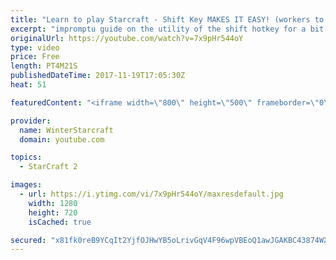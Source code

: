 ```yaml
---
title: "Learn to play Starcraft - Shift Key MAKES IT EASY! (workers to gas, waypoints, ctrl grps, moving)"
excerpt: "impromptu guide on the utility of the shift hotkey for a bit of everything"
originalUrl: https://youtube.com/watch?v=7x9pHr544oY
type: video
price: Free
length: PT4M21S
publishedDateTime: 2017-11-19T17:05:30Z
heat: 51

featuredContent: "<iframe width=\"800\" height=\"500\" frameborder=\"0\" src=\"https://www.youtube.com/embed/7x9pHr544oY\" allow=\"accelerometer; autoplay; encrypted-media; gyroscope; picture-in-picture\" allowfullscreen></iframe>"

provider:
  name: WinterStarcraft
  domain: youtube.com

topics:
  - StarCraft 2

images:
  - url: https://i.ytimg.com/vi/7x9pHr544oY/maxresdefault.jpg
    width: 1280
    height: 720
    isCached: true

secured: "x81fk0reB9YCqIt2YjfOJHwYB5oLrivGqV4F96wpVBEoQ1awJGAKBC43874WX3lKAlcCtg+aJCmE+otQWRjhc736k8oXNWzghThvRdOJDGnNAYgcUj1lbrH6S7qlDgpLr4cpf9JEjVmdKDt+45G2h5JxrNZYYOH+zc/NBZ+SE7KfkIDoeDGASmE6KNasfLwEr1jPMZfXZ6zfCXOClHZBe9CDFH3sSJH5hETgh10BdyGjQwSZTj8lZ21t3h8FhdlEVGd3Hva74oGPk1PmYsZ3w77jgrX/qOvtSiiCrK+7Vg1+h9Scci05TWgbN86IDcnr1cc2uU+RKKuB4bCB9cEdT/BlpWDAoHgKz38ongVfHT8D1g5KJA103rHQYTnZgxkckArr/kuUcQHmUmb8YZxx+bIz6H87sYpPwW+cxCFEhxM=;rXa+iBX02RslbqW4Ck8VvQ=="
---
```



